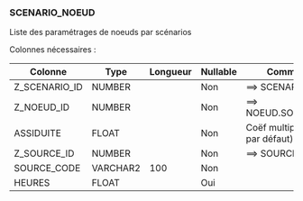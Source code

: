 ### SCENARIO_NOEUD

Liste des paramétrages de noeuds par scénarios

Colonnes nécessaires :

|Colonne      |Type    |Longueur|Nullable|Commentaire          |
|-------------|--------|--------|--------|---------------------|
|Z_SCENARIO_ID|NUMBER  |        |Non     |==> SCENARIO.ID      |
|Z_NOEUD_ID   |NUMBER  |        |Non     |==> NOEUD.SOURCE_CODE|
|ASSIDUITE    |FLOAT   |        |Non     | Coëf multiplicateur, 1 par défaut) |
|Z_SOURCE_ID  |NUMBER  |        |Non     |==> SOURCE.CODE      |
|SOURCE_CODE  |VARCHAR2|100     |Non     |                     |
|HEURES       |FLOAT   |        |Oui     |                     |
